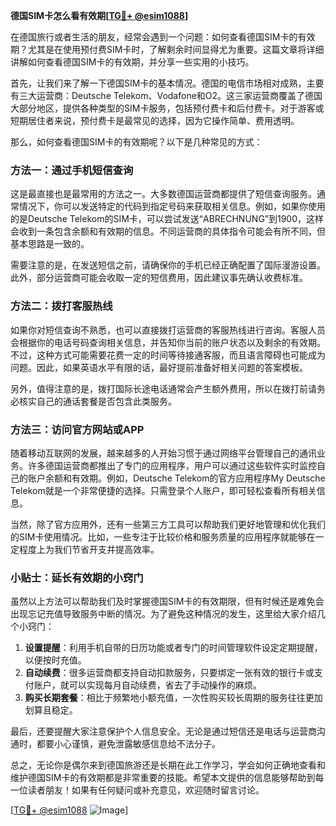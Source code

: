 **德国SIM卡怎么看有效期[[TG💪+ @esim1088](https://t.me/s/esim1088)]**

在德国旅行或者生活的朋友，经常会遇到一个问题：如何查看德国SIM卡的有效期？尤其是在使用预付费SIM卡时，了解剩余时间显得尤为重要。这篇文章将详细讲解如何查看德国SIM卡的有效期，并分享一些实用的小技巧。

首先，让我们来了解一下德国SIM卡的基本情况。德国的电信市场相对成熟，主要有三大运营商：Deutsche Telekom、Vodafone和O2。这三家运营商覆盖了德国大部分地区，提供各种类型的SIM卡服务，包括预付费卡和后付费卡。对于游客或短期居住者来说，预付费卡是最常见的选择，因为它操作简单、费用透明。

那么，如何查看德国SIM卡的有效期呢？以下是几种常见的方式：

### 方法一：通过手机短信查询

这是最直接也是最常用的方法之一。大多数德国运营商都提供了短信查询服务。通常情况下，你可以发送特定的代码到指定号码来获取相关信息。例如，如果你使用的是Deutsche Telekom的SIM卡，可以尝试发送“ABRECHNUNG”到1900，这样会收到一条包含余额和有效期的信息。不同运营商的具体指令可能会有所不同，但基本思路是一致的。

需要注意的是，在发送短信之前，请确保你的手机已经正确配置了国际漫游设置。此外，部分运营商可能会收取一定的短信费用，因此建议事先确认收费标准。

### 方法二：拨打客服热线

如果你对短信查询不熟悉，也可以直接拨打运营商的客服热线进行咨询。客服人员会根据你的电话号码查询相关信息，并告知你当前的账户状态以及剩余的有效期。不过，这种方式可能需要花费一定的时间等待接通客服，而且语言障碍也可能成为问题。因此，如果英语水平有限的话，最好提前准备好相关问题的答案模板。

另外，值得注意的是，拨打国际长途电话通常会产生额外费用，所以在拨打前请务必核实自己的通话套餐是否包含此类服务。

### 方法三：访问官方网站或APP

随着移动互联网的发展，越来越多的人开始习惯于通过网络平台管理自己的通讯业务。许多德国运营商都推出了专门的应用程序，用户可以通过这些软件实时监控自己的账户余额和有效期。例如，Deutsche Telekom的官方应用程序My Deutsche Telekom就是一个非常便捷的选择。只需登录个人账户，即可轻松查看所有相关信息。

当然，除了官方应用外，还有一些第三方工具可以帮助我们更好地管理和优化我们的SIM卡使用情况。比如，一些专注于比较价格和服务质量的应用程序就能够在一定程度上为我们节省开支并提高效率。

### 小贴士：延长有效期的小窍门

虽然以上方法可以帮助我们及时掌握德国SIM卡的有效期限，但有时候还是难免会出现忘记充值导致服务中断的情况。为了避免这种情况的发生，这里给大家介绍几个小窍门：

1. **设置提醒**：利用手机自带的日历功能或者专门的时间管理软件设定定期提醒，以便按时充值。
2. **自动续费**：很多运营商都支持自动扣款服务，只要绑定一张有效的银行卡或支付账户，就可以实现每月自动续费，省去了手动操作的麻烦。
3. **购买长期套餐**：相比于频繁地小额充值，一次性购买较长周期的服务往往更加划算且稳定。

最后，还要提醒大家注意保护个人信息安全。无论是通过短信还是电话与运营商沟通时，都要小心谨慎，避免泄露敏感信息给不法分子。

总之，无论你是偶尔来到德国旅游还是长期在此工作学习，学会如何正确地查看和维护德国SIM卡的有效期都是非常重要的技能。希望本文提供的信息能够帮助到每一位读者朋友！如果有任何疑问或补充意见，欢迎随时留言讨论。

[[TG💪+ @esim1088](https://t.me/s/esim1088) ![Image](https://i.postimg.cc/4NQfJmqS/Snipaste-2025-05-13-00-14-12.png)]